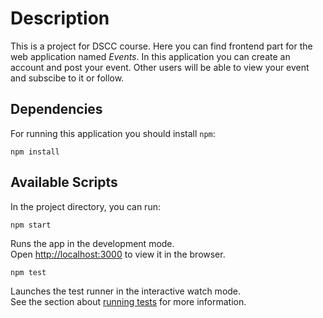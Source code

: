 # Description

This is a project for DSCC course. Here you can find frontend part for the web application named _Events_. 
In this application you can create an account and post your event. Other users will be able to view your event and subscibe
to it or follow.

## Dependencies
For running this application you should install `npm`:

`npm install`

## Available Scripts

In the project directory, you can run:

`npm start`

Runs the app in the development mode.<br>
Open [http://localhost:3000](http://localhost:3000) to view it in the browser.

`npm test`

Launches the test runner in the interactive watch mode.<br>
See the section about [running tests](https://facebook.github.io/create-react-app/docs/running-tests) for more information.

